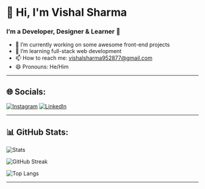 # 👋 Hi, I'm Vishal Sharma
### I’m a Developer, Designer & Learner 🚀

- 🔭 I’m currently working on some awesome front-end projects
- 🌱 I’m learning full-stack web development
- 📫 How to reach me: vishalsharma952877@gmail.com
- 😄 Pronouns: He/Him

---
<h2>🌐 Socials:</h2>


[![Instagram](https://img.shields.io/badge/Instagram-E4405F?style=for-the-badge&logo=instagram&logoColor=white)](https://www.instagram.com/vishal_sharma_6033)
[![LinkedIn](https://img.shields.io/badge/LinkedIn-0077B5?style=for-the-badge&logo=linkedin&logoColor=white)](https://www.linkedin.com/in/vishal-sharma-a49603315/)

---
<h2>📊 GitHub Stats:</h2>

![Stats](https://github-readme-stats.vercel.app/api?username=Vishal-Sharma-6033&show_icons=true&theme=tokyonight&hide_border=false&rank_icon=percentile)

![GitHub Streak](https://github-readme-streak-stats.herokuapp.com?user=Vishal-Sharma-6033&theme=tokyonight&hide_border=false)

![Top Langs](https://github-readme-stats.vercel.app/api/top-langs/?username=Vishal-Sharma-6033&layout=compact&theme=tokyonight&hide_border=false)

---
